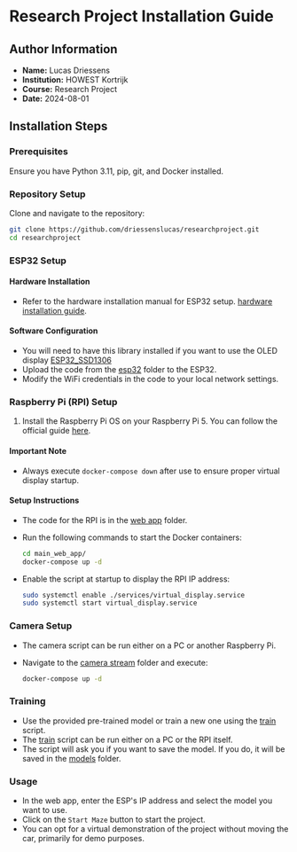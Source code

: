 # Research Project Installation Guide

## Author Information

- **Name:** Lucas Driessens
- **Institution:** HOWEST Kortrijk
- **Course:** Research Project
- **Date:** 2024-08-01

## Installation Steps

### Prerequisites

Ensure you have Python 3.11, pip, git, and Docker installed.

### Repository Setup

Clone and navigate to the repository:

```bash
git clone https://github.com/driessenslucas/researchproject.git
cd researchproject
```

### ESP32 Setup

#### Hardware Installation

- Refer to the hardware installation manual for ESP32 setup. [hardware installation guide](./hardware_installtion.md).

#### Software Configuration

- You will need to have this library installed if you want to use the OLED display [ESP32_SSD1306](https://github.com/lexus2k/ssd1306/tree/master)
- Upload the code from the [esp32](./esp32) folder to the ESP32.
- Modify the WiFi credentials in the code to your local network settings.

### Raspberry Pi (RPI) Setup

1. Install the Raspberry Pi OS on your Raspberry Pi 5. You can follow the official guide [here](https://www.raspberrypi.org/documentation/installation/installing-images/README.md).

#### Important Note

- Always execute `docker-compose down` after use to ensure proper virtual display startup.

#### Setup Instructions

- The code for the RPI is in the [web app](./web_app/) folder.
- Run the following commands to start the Docker containers:

  ```bash
  cd main_web_app/
  docker-compose up -d
  ```

- Enable the script at startup to display the RPI IP address:

  ```bash
  sudo systemctl enable ./services/virtual_display.service
  sudo systemctl start virtual_display.service
  ```

### Camera Setup

- The camera script can be run either on a PC or another Raspberry Pi.
- Navigate to the [camera stream](./camera_stream) folder and execute:

  ```bash
  docker-compose up -d
  ```

### Training

- Use the provided pre-trained model or train a new one using the [train](./train.py) script.
- The [train](./train.py) script can be run either on a PC or the RPI itself.
- The script will ask you if you want to save the model. If you do, it will be saved in the [models](./models) folder.

### Usage

- In the web app, enter the ESP's IP address and select the model you want to use.
- Click on the `Start Maze` button to start the project.
- You can opt for a virtual demonstration of the project without moving the car, primarily for demo purposes.
